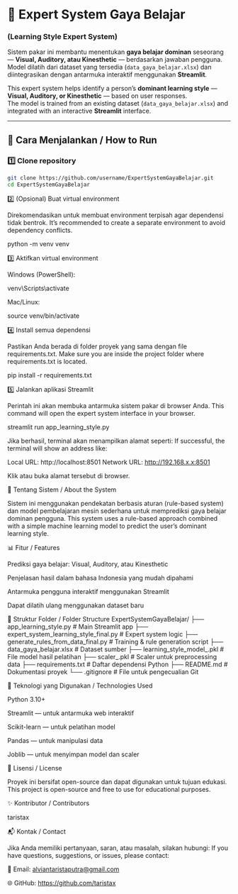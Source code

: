 # 🧩 Expert System Gaya Belajar

### (Learning Style Expert System)

Sistem pakar ini membantu menentukan **gaya belajar dominan** seseorang — **Visual, Auditory, atau Kinesthetic** — berdasarkan jawaban pengguna.  
Model dilatih dari dataset yang tersedia (`data_gaya_belajar.xlsx`) dan diintegrasikan dengan antarmuka interaktif menggunakan **Streamlit**.

This expert system helps identify a person’s **dominant learning style** — **Visual, Auditory, or Kinesthetic** — based on user responses.  
The model is trained from an existing dataset (`data_gaya_belajar.xlsx`) and integrated with an interactive **Streamlit** interface.

---

## 🚀 Cara Menjalankan / How to Run

### 1️⃣ Clone repository

```bash
git clone https://github.com/username/ExpertSystemGayaBelajar.git
cd ExpertSystemGayaBelajar
```

2️⃣ (Opsional) Buat virtual environment

Direkomendasikan untuk membuat environment terpisah agar dependensi tidak bentrok.
It’s recommended to create a separate environment to avoid dependency conflicts.

python -m venv venv

3️⃣ Aktifkan virtual environment

Windows (PowerShell):

venv\Scripts\activate


Mac/Linux:

source venv/bin/activate

4️⃣ Install semua dependensi

Pastikan Anda berada di folder proyek yang sama dengan file requirements.txt.
Make sure you are inside the project folder where requirements.txt is located.

pip install -r requirements.txt

5️⃣ Jalankan aplikasi Streamlit

Perintah ini akan membuka antarmuka sistem pakar di browser Anda.
This command will open the expert system interface in your browser.

streamlit run app_learning_style.py


Jika berhasil, terminal akan menampilkan alamat seperti:
If successful, the terminal will show an address like:

Local URL: http://localhost:8501
Network URL: http://192.168.x.x:8501


Klik atau buka alamat tersebut di browser.

🧠 Tentang Sistem / About the System

Sistem ini menggunakan pendekatan berbasis aturan (rule-based system) dan model pembelajaran mesin sederhana untuk memprediksi gaya belajar dominan pengguna.
This system uses a rule-based approach combined with a simple machine learning model to predict the user’s dominant learning style.

📊 Fitur / Features

Prediksi gaya belajar: Visual, Auditory, atau Kinesthetic

Penjelasan hasil dalam bahasa Indonesia yang mudah dipahami

Antarmuka pengguna interaktif menggunakan Streamlit

Dapat dilatih ulang menggunakan dataset baru

📁 Struktur Folder / Folder Structure
ExpertSystemGayaBelajar/
├── app_learning_style.py              # Main Streamlit app
├── expert_system_learning_style_final.py  # Expert system logic
├── generate_rules_from_data_final.py  # Training & rule generation script
├── data_gaya_belajar.xlsx             # Dataset sumber
├── learning_style_model_.pkl          # File model hasil pelatihan
├── scaler_.pkl                        # Scaler untuk preprocessing data
├── requirements.txt                   # Daftar dependensi Python
├── README.md                          # Dokumentasi proyek
└── .gitignore                         # File untuk pengecualian Git

🧩 Teknologi yang Digunakan / Technologies Used

Python 3.10+

Streamlit — untuk antarmuka web interaktif

Scikit-learn — untuk pelatihan model

Pandas — untuk manipulasi data

Joblib — untuk menyimpan model dan scaler

🧾 Lisensi / License

Proyek ini bersifat open-source dan dapat digunakan untuk tujuan edukasi.
This project is open-source and free to use for educational purposes.

✨ Kontributor / Contributors

taristax

📬 Kontak / Contact

Jika Anda memiliki pertanyaan, saran, atau masalah, silakan hubungi:
If you have questions, suggestions, or issues, please contact:

📧 Email: alviantaristaputra@gmail.com

🌐 GitHub: https://github.com/taristax
